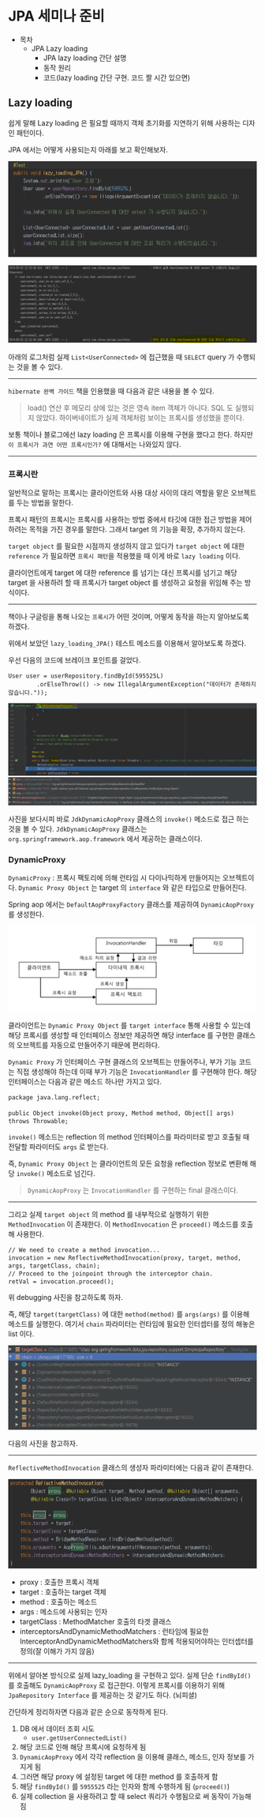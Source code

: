 # JPA 세미나 준비

- 목차
  - JPA Lazy loading 
    - JPA lazy loading 간단 설명
    - 동작 원리
    - 코드(lazy loading 간단 구현. 코드 짤 시간 있으면)

## Lazy loading
쉽게 말해 Lazy loading 은 필요할 때까지 객체 초기화를 지연하기 위해 사용하는 디자인 패턴이다. 

JPA 에서는 어떻게 사용되는지 아래를 보고 확인해보자.

![exmaple_code_1](./lazy_loading_1.PNG)

![example_code_1_1](./lazy_loading_1_1.PNG)

아래의 로그처럼 실제 `List<UserConnected>` 에 접근했을 때 `SELECT` query 가 수행되는 것을 볼 수 있다.

----

`hibernate 완벽 가이드` 책을 인용했을 때 다음과 같은 내용을 볼 수 있다.

> load() 연산 후 메모리 상에 있는 것은 영속 item 객체가 아니다. SQL 도 실행되지 않았다. 하이버네이트가 실제 객체처럼 보이는 프록시를 생성했을 뿐이다.

보통 책이나 블로그에선 lazy loading 은 프록시를 이용해 구현을 했다고 한다. 하지만 `이 프록시가 과연 어떤 프록시인가?` 에 대해서는 나와있지 않다. 

---

### 프록시란
일반적으로 말하는 프록시는 클라이언트와 사용 대상 사이의 대리 역할을 맡은 오브젝트를 두는 방법을 말한다. 

프록시 패턴의 프록시는 프록시를 사용하는 방법 중에서 타깃에 대한 접근 방법을 제어하려는 목적을 가진 경우를 말한다. 그래서 target 의 기능을 확장, 추가하지 않는다.

`target object` 를 필요한 시점까지 생성하지 않고 있다가 `target object` 에 대한 `reference` 가 필요하면 `프록시 패턴`을 적용했을 때 이게 바로 `lazy loading` 이다.

클라이언트에게 target 에 대한 reference 를 넘기는 대신 프록시를 넘기고 해당 target 을 사용하려 할 때 프록시가 target object 를 생성하고 요청을 위임해 주는 방식이다.

---

책이나 구글링을 통해 나오는 `프록시`가 어떤 것이며, 어떻게 동작을 하는지 알아보도록 하겠다.

위에서 보았던 `lazy_loading_JPA()` 테스트 메소드를 이용해서 알아보도록 하겠다.

우선 다음의 코드에 브레이크 포인트를 걸었다.

```
User user = userRepository.findById(595525L)
        .orElseThrow(() -> new IllegalArgumentException("데이터가 존재하지 않습니다."));
```

![debugging_code_3](./lazy_loading_3.PNG)
![debugging_code_3_1](./lazy_loading_3_1.PNG)

사진을 보다시피 바로 `JdkDynamicAopProxy` 클래스의 `invoke()` 메소드로 접근 하는 것을 볼 수 있다.
`JdkDynamicAopProxy` 클래스는 `org.springframework.aop.framework` 에서 제공하는 클래스이다. 

### DynamicProxy
`DynamicProxy` : 프록시 팩토리에 의해 런타임 시 다이나믹하게 만들어지는 오브젝트이다. `Dynamic Proxy Object` 는 target 의 `interface` 와 같은 타입으로 만들어진다.

Spring aop 에서는 `DefaultAopProxyFactory` 클래스를 제공하여 `DynamicAopProxy` 를 생성한다.

![dynamic_proxy_4](./lazy_loading_4.PNG)

클라이언트는 `Dynamic Proxy Object` 를 `target interface` 통해 사용할 수 있는데 해당 프록시를 생성할 때 인터페이스 정보만 제공하면 해당 interface 를 구현한 클래스의 오브젝트를 자동으로 만들어주기 때문에 편리하다.

`Dynamic Proxy` 가 인터페이스 구현 클래스의 오브젝트는 만들어주나, 부가 기능 코드는 직접 생성해야 하는데 이때 부가 기능은 `InvocationHandler` 를 구현해야 한다. 해당 인터페이스는 다음과 같은 메소드 하나만 가지고 있다.

```
package java.lang.reflect;

public Object invoke(Object proxy, Method method, Object[] args) throws Throwable;
```

`invoke()` 메소드는 reflection 의 method 인터페이스를 파라미터로 받고 호출될 때 전달할 파라미터도 `args` 로 받는다. 

즉, `Dynamic Proxy Object` 는 클라이언트의 모든 요청을 reflection 정보로 변환해 해당 `invoke()` 메소드로 넘긴다.

> `DynamicAopProxy` 는 `InvocationHandler` 를 구현하는 final 클래스이다.

---

그리고 실제 `target object` 의 method 를 내부적으로 실행하기 위한 `MethodInvocation` 이 존재한다. 이 `MethodInvocation` 은 `proceed()` 메소드를 호출해 사용한다.

```
// We need to create a method invocation...
invocation = new ReflectiveMethodInvocation(proxy, target, method, args, targetClass, chain);
// Proceed to the joinpoint through the interceptor chain.
retVal = invocation.proceed();
```

위 debugging 사진을 참고하도록 하자. 

즉, 해당 `target(targetClass)` 에 대한 `method(method)` 를 `args(args)` 를 이용해 메소드를 실행한다. 여기서 `chain` 파라미터는 런타임에 필요한 인터셉터를 정의 해놓은 list 이다. 

![interceptor_5](./lazy_loading_5.PNG) 

다음의 사진을 참고하자.

----

`ReflectiveMethodInvocation` 클래스의 생성자 파라미터에는 다음과 같이 존재한다.

![ReflectiveMethodInvocation_constructor_6](./lazy_loading_6.PNG)

- proxy : 호출한 프록시 객체
- target : 호출하는 target 객체
- method : 호출하는 메소드
- args : 메소드에 사용되는 인자
- targetClass : MethodMatcher 호출의 타겟 클래스
- interceptorsAndDynamicMethodMatchers : 런타임에 필요한 InterceptorAndDynamicMethodMatchers와 함께 적용되어야하는 인터셉터를 정의(잘 이해가 가지 않음)

---

위에서 알아본 방식으로 실제 lazy_loading 을 구현하고 있다. 실제 단순 `findById()` 를 호출해도 `DynamicAopProxy` 로 접근한다. 이렇게 프록시를 이용하기 위해 `JpaRepository Interface` 를 제공하는 것 같기도 하다. (뇌피셜)

간단하게 정리하자면 다음과 같은 순으로 동작하게 된다.

1. DB 에서 데이터 조회 시도
   -  `user.getUserConnectedList()`
2. 해당 코드로 인해 해당 프록시에 요청하게 됨
3. `DynamicAopProxy` 에서 각각 reflection 을 이용해 클래스, 메소드, 인자 정보를 가지게 됨
4. 그러면 해당 proxy 에 설정된 target 에 대한 method 를 호출하게 함
5. 해당 `findById()` 를 `5955525` 라는 인자와 함께 수행하게 됨 (`proceed()`)
6. 실제 collection 을 사용하려고 할 때 select 쿼리가 수행됨으로 써 동작이 가능해짐

